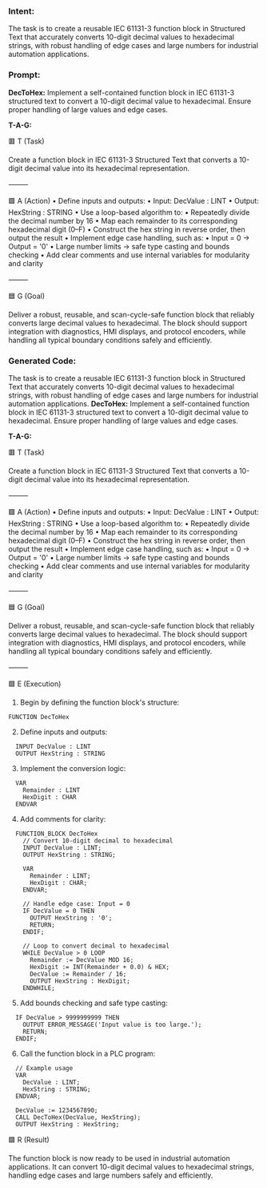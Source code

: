 ### Intent:
The task is to create a reusable IEC 61131-3 function block in Structured Text that accurately converts 10-digit decimal values to hexadecimal strings, with robust handling of edge cases and large numbers for industrial automation applications.

### Prompt:
**DecToHex:**
Implement a self-contained function block in IEC 61131-3 structured text to convert a 10-digit decimal value to hexadecimal. Ensure proper handling of large values and edge cases.

**T-A-G:**

🟥 T (Task)

Create a function block in IEC 61131-3 Structured Text that converts a 10-digit decimal value into its hexadecimal representation.

⸻

🟩 A (Action)
	•	Define inputs and outputs:
	•	Input: DecValue : LINT
	•	Output: HexString : STRING
	•	Use a loop-based algorithm to:
	•	Repeatedly divide the decimal number by 16
	•	Map each remainder to its corresponding hexadecimal digit (0–F)
	•	Construct the hex string in reverse order, then output the result
	•	Implement edge case handling, such as:
	•	Input = 0 → Output = '0'
	•	Large number limits → safe type casting and bounds checking
	•	Add clear comments and use internal variables for modularity and clarity

⸻

🟦 G (Goal)

Deliver a robust, reusable, and scan-cycle-safe function block that reliably converts large decimal values to hexadecimal. The block should support integration with diagnostics, HMI displays, and protocol encoders, while handling all typical boundary conditions safely and efficiently.

### Generated Code:
The task is to create a reusable IEC 61131-3 function block in Structured Text that accurately converts 10-digit decimal values to hexadecimal strings, with robust handling of edge cases and large numbers for industrial automation applications.
**DecToHex:**
Implement a self-contained function block in IEC 61131-3 structured text to convert a 10-digit decimal value to hexadecimal. Ensure proper handling of large values and edge cases.

**T-A-G:**

🟥 T (Task)

Create a function block in IEC 61131-3 Structured Text that converts a 10-digit decimal value into its hexadecimal representation.

⸻

🟩 A (Action)
	•	Define inputs and outputs:
	•	Input: DecValue : LINT
	•	Output: HexString : STRING
	•	Use a loop-based algorithm to:
	•	Repeatedly divide the decimal number by 16
	•	Map each remainder to its corresponding hexadecimal digit (0–F)
	•	Construct the hex string in reverse order, then output the result
	•	Implement edge case handling, such as:
	•	Input = 0 → Output = '0'
	•	Large number limits → safe type casting and bounds checking
	•	Add clear comments and use internal variables for modularity and clarity

⸻

🟦 G (Goal)

Deliver a robust, reusable, and scan-cycle-safe function block that reliably converts large decimal values to hexadecimal. The block should support integration with diagnostics, HMI displays, and protocol encoders, while handling all typical boundary conditions safely and efficiently.

⸻

🟩 E (Execution)

1.	Begin by defining the function block's structure:
```
FUNCTION DecToHex
```
2.	Define inputs and outputs:
```
  INPUT DecValue : LINT
  OUTPUT HexString : STRING
```
3.	Implement the conversion logic:
```
  VAR
    Remainder : LINT
    HexDigit : CHAR
  ENDVAR
```
4.	Add comments for clarity:
```
  FUNCTION_BLOCK DecToHex
    // Convert 10-digit decimal to hexadecimal
    INPUT DecValue : LINT;
    OUTPUT HexString : STRING;

    VAR
      Remainder : LINT;
      HexDigit : CHAR;
    ENDVAR;

    // Handle edge case: Input = 0
    IF DecValue = 0 THEN
      OUTPUT HexString : '0';
      RETURN;
    ENDIF;

    // Loop to convert decimal to hexadecimal
    WHILE DecValue > 0 LOOP
      Remainder := DecValue MOD 16;
      HexDigit := INT(Remainder + 0.0) & HEX;
      DecValue := Remainder / 16;
      OUTPUT HexString : HexDigit;
    ENDWHILE;
```
5.	Add bounds checking and safe type casting:
```
  IF DecValue > 9999999999 THEN
    OUTPUT ERROR_MESSAGE('Input value is too large.');
    RETURN;
  ENDIF;
```
6.	Call the function block in a PLC program:
```
  // Example usage
  VAR
    DecValue : LINT;
    HexString : STRING;
  ENDVAR;

  DecValue := 1234567890;
  CALL DecToHex(DecValue, HexString);
  OUTPUT HexString : HexString;
```

🟩 R (Result)

The function block is now ready to be used in industrial automation applications. It can convert 10-digit decimal values to hexadecimal strings, handling edge cases and large numbers safely and efficiently.
